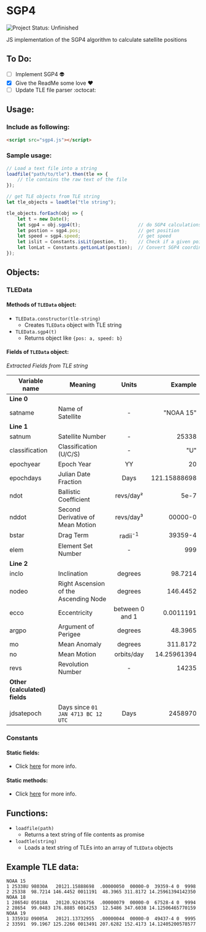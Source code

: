 # SGP4
![Project Status: Unfinished](https://img.shields.io/badge/Project_Status-UNFINISHED-red.svg)

JS implementation of the SGP4 algorithm to calculate satellite positions

## To Do:
- [ ] Implement SGP4 :alien:
- [x] Give the ReadMe some love :heart:
- [ ] Update TLE file parser :octocat:

## Usage:
### Include as following:
```html
<script src="sgp4.js"></script>
```
### Sample usage:
```javascript
// Load a text file into a string
loadfile("path/to/tle").then(tle => {
    // tle contains the raw text of the file
});

// get TLE objects from TLE string
let tle_objects = loadtle("tle string");

tle_objects.forEach(obj => {
    let t = new Date();
    let sgp4 = obj.sgp4(t);                     // do SGP4 calculations
    let postion = sgp4.pos;                     // get position
    let speed = sgp4.speed;                     // get speed
    let islit = Constants.isLit(postion, t);    // Check if a given point is lit at a given time
    let lonLat = Constants.getLonLat(postion);  // Convert SGP4 coordinates to Lon/Lat
});
```

## Objects:
### TLEData
#### Methods of `TLEData` object:
* `TLEData.constructor(tle-string)`
  * Creates `TLEData` object with TLE string
* `TLEData.sgp4(t)`
  * Returns object like `{pos: a, speed: b}`
#### Fields of `TLEData` object:
*Extracted Fields from TLE string*

Variable name | Meaning | Units | Example
------------- | ------- | :-----: | -------:
**Line 0** |
satname | Name of Satellite | - | "NOAA 15"
**Line 1** |
satnum | Satellite Number | - | 25338
classification | Classification (U/C/S) | - | "U"
epochyear | Epoch Year | YY | 20
epochdays | Julian Date Fraction | Days | 121.15888698
ndot | Ballistic Coefficient | revs/day² | 5e-7
nddot | Second Derivative of Mean Motion | revs/day³ | 00000-0
bstar | Drag Term | radii<sup>-1</sup> | 39359-4
elem | Element Set Number | - | 999
**Line 2** |
inclo | Inclination | degrees | 98.7214
nodeo | Right Ascension of the Ascending Node | degrees | 146.4452
ecco | Eccentricity | between 0 and 1 | 0.0011191
argpo | Argument of Perigee | degrees | 48.3965
mo | Mean Anomaly | degrees | 311.8172
no | Mean Motion | orbits/day | 14.25961394
revs | Revolution Number | - | 14235
**Other (calculated) fields** |
jdsatepoch | Days since `01 JAN 4713 BC 12 UTC` | Days | 2458970
### Constants
#### Static fields:
* Click [here](https://github.com/Miningflo/SGP4/blob/master/CONSTANTS.md#static-fields) for more info.
#### Static methods:
* Click [here](https://github.com/Miningflo/SGP4/blob/master/CONSTANTS.md#static-methods) for more info.

## Functions:
* `loadfile(path)`
  * Returns a text string of file contents as promise
* `loadtle(string)`
  * Loads a text string of TLEs into an array of `TLEData` objects
## Example TLE data:
```text
NOAA 15
1 25338U 98030A   20121.15888698  .00000050  00000-0  39359-4 0  9998
2 25338  98.7214 146.4452 0011191  48.3965 311.8172 14.25961394142350
NOAA 18
1 28654U 05018A   20120.92436756  .00000079  00000-0  67528-4 0  9994
2 28654  99.0483 176.8885 0014253  12.5486 347.6038 14.12506465770159
NOAA 19
1 33591U 09005A   20121.13732955  .00000044  00000-0  49437-4 0  9995
2 33591  99.1967 125.2266 0013491 207.6282 152.4173 14.12405200578577
```
